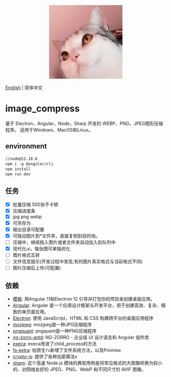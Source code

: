 <p align="center">
    <img width="230" src="./favicon.512x512.png">
</p>


[English](README.md) | 简体中文



# image_compress

基于 Electron，Angular，Node，Sharp 开发的 WEBP、PNG，JPEG图形压缩程序。
适用于Windows、MacOS和Linux。

## environment

```
//node@12.18.0
npm i -g @angular/cli
npm install 
npm run dev
```

## 任务
- [x] 批量压缩 500张不卡顿
- [x] 压缩进度条
- [x] jpg png webp
- [x] 可另存为
- [x] 输出目录可配置
- [x] 可拖动图片到*文件夹，直接复制到目的地。
- [ ] 压缩中，继续拖入图片或者文件夹自动加入到队列中
- [x] 现代化ui，每张图可单独优化
- [ ] 图片格式互转
- [ ] 文件信息提示(开发过程中发现,有的图片真实格式与当前格式不同)
- [ ] 图片压缩后上传(可配置)

## 依赖

- [模板](https://github.com/maximegris/angular-electron): 用Angular 11和Electron 12 引导并打包你的项目来创建桌面应用。
- [Angular](https://angular.cn/): Angular 是一个应用设计框架与开发平台，用于创建高效、复杂、精致的单页面应用。
- [Electron](https://www.electronjs.org/): 使用 JavaScript，HTML 和 CSS 构建跨平台的桌面应用程序
- [mozjpeg](https://github.com/mozilla/mozjpeg): mozjpeg是一种JPG压缩程序
- [pngquant](https://github.com/kornelski/pngquant): pngquant是一种PNG压缩程序
- [ng-zorro-antd](https://ng.ant.design/docs/introduce/zh): NG-ZORRO - 企业级 UI 设计语言和 Angular 组件库
- [execa](https://github.com/sindresorhus/execa): execa改进了child_process的方法
- [fs-extra](https://github.com/jprichardson/node-fs-extra): 给原生`fs`新增了文件系统方法，以及Promise
- [crypto-js](https://github.com/brix/crypto-js): 提供了各种加密算法x
- [sharp](https://github.com/lovell/sharp): 这个高速 Node.js 模块的典型用例是将常见格式的大图像转换为较小的、对网络友好的 JPEG、PNG、WebP 和不同尺寸的 AVIF 图像。
